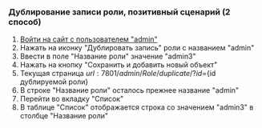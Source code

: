 ### Дублирование записи роли, позитивный сценарий (2 способ)

1. [Войти на сайт с пользователем "admin"](../../../../0.%20Шаги/1.%20Войти%20на%20сайт%20с%20пользователем%20username.md)
1. Нажать на иконку "Дублировать запись" роли с названием "admin"
1. Ввести в поле "Название роли" значение "admin3"
1. Нажать на кнопку "Сохранить и добавить новый объект"
1. Текущая страница ${url}:7801/admin/Role/duplicate/?id=${id дублируемой роли}
1. В строке "Название роли" осталось прежнее название "admin"
1. Перейти во вкладку "Список"
1. В таблице "Список" отображается строка со значением "admin3" в столбце "Название роли"
